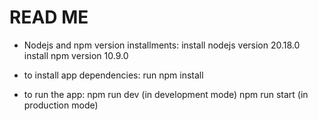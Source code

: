 # READ ME

- Nodejs and npm version installments:
install nodejs version 20.18.0
install npm version 10.9.0

- to install app dependencies:
run npm install

- to run the app:
npm run dev (in development mode)
npm run start (in production mode)
